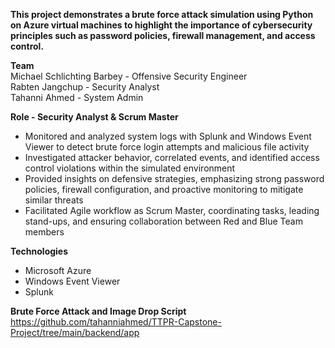 **This project demonstrates a brute force attack simulation using Python on Azure virtual machines to highlight the importance of cybersecurity principles such as password policies, firewall management, and access control.**

**Team** <br>
Michael Schlichting Barbey - Offensive Security Engineer<br>
Rabten Jangchup - Security Analyst<br>
Tahanni Ahmed - System Admin<br>


**Role - Security Analyst & Scrum Master**
- Monitored and analyzed system logs with Splunk and Windows Event Viewer to detect brute force login attempts and malicious file activity
- Investigated attacker behavior, correlated events, and identified access control violations within the simulated environment
- Provided insights on defensive strategies, emphasizing strong password policies, firewall configuration, and proactive monitoring to mitigate similar threats
- Facilitated Agile workflow as Scrum Master, coordinating tasks, leading stand-ups, and ensuring collaboration between Red and Blue Team members
  
**Technologies**
- Microsoft Azure 
- Windows Event Viewer  
- Splunk  

**Brute Force Attack and Image Drop Script**<br>
https://github.com/tahanniahmed/TTPR-Capstone-Project/tree/main/backend/app




